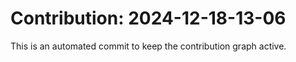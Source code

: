 # Contribution: 2024-12-18-13-06
This is an automated commit to keep the contribution graph active.
